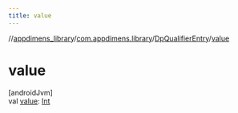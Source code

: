 ```yaml
---
title: value
---
```

//[appdimens_library](../../../index.html)/[com.appdimens.library](../index.html)/[DpQualifierEntry](index.html)/[value](value.html)



# value



[androidJvm]\
val [value](value.html): [Int](https://kotlinlang.org/api/core/kotlin-stdlib/kotlin/-int/index.html)



